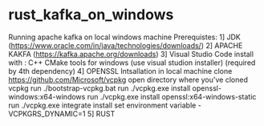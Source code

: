 # rust_kafka_on_windows

Running apache kafka on local windows machine 
Prerequistes: 
1] JDK (https://www.oracle.com/in/java/technologies/downloads/)
2] APACHE KAKFA (https://kafka.apache.org/downloads)
3] Visual Studio Code install with : C++ CMake tools for windows (use visual studion installer)  (required by 4th dependency)
4] OPENSSL Intsallation in local machine 
  clone https://github.com/Microsoft/vcpkg
  open directory where you've cloned vcpkg
  run ./bootstrap-vcpkg.bat
  run ./vcpkg.exe install openssl-windows:x64-windows
  run ./vcpkg.exe install openssl:x64-windows-static
  run ./vcpkg.exe integrate install
  set environment variable - VCPKGRS_DYNAMIC=1
5] RUST 
